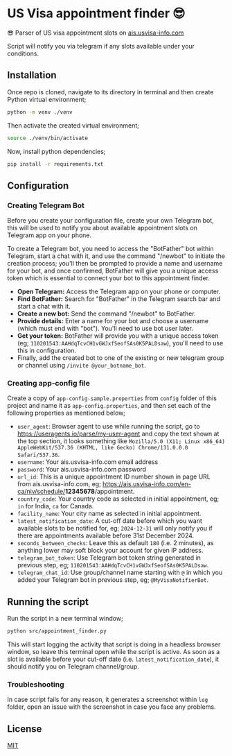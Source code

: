 # US Visa appointment finder 😎

😎 Parser of US visa appointment slots on [ais.usvisa-info.com](www.ais.usvisa-info.com)

Script will notify you via telegram if any slots available under your conditions.

## Installation

Once repo is cloned, navigate to its directory in terminal and then create Python virtual environment;

```bash
python -m venv ./venv
```

Then activate the created virtual environment;

```bash
source ./venv/bin/activate
```

Now, install python dependencies;

```bash
pip install -r requirements.txt
```

## Configuration

### Creating Telegram Bot

Before you create your configuration file, create your own Telegram bot, this will be used
to notify you about available appointment slots on Telegram app on your phone.

To create a Telegram bot, you need to access the "BotFather" bot within Telegram, start a chat with it, and use the command "/newbot" to initiate the creation process; you'll then be prompted to provide a name and username for your bot, and once confirmed, BotFather will give you a unique access token which is essential to connect your bot to this appointment finder.

- **Open Telegram:** Access the Telegram app on your phone or computer.
- **Find BotFather:** Search for "BotFather" in the Telegram search bar and start a chat with it.
- **Create a new bot:** Send the command "/newbot" to BotFather.
- **Provide details:** Enter a name for your bot and choose a username (which must end with "bot"). You'll need to use bot user later.
- **Get your token:** BotFather will provide you with a unique access token (eg; `110201543:AAHdqTcvCH1vGWJxfSeofSAs0K5PALDsaw`), you'll need to use this in configuration.
- Finally, add the created bot to one of the existing or new telegram group or channel using `/invite @your_botname_bot`.

### Creating app-config file

Create a copy of `app-config-sample.properties` from `config` folder of this project and name
it as `app-config.properties`, and then set each of the following properties as mentioned below;

- `user_agent`: Browser agent to use while running the script, go to https://useragents.io/parse/my-user-agent and copy the text shown at the top section, it looks something like `Mozilla/5.0 (X11; Linux x86_64) AppleWebKit/537.36 (KHTML, like Gecko) Chrome/131.0.0.0 Safari/537.36`.
- `username`: Your ais.usvisa-info.com email address
- `password`: Your ais.usvisa-info.com password
- `url_id`: This is a unique appointment ID number shown in page URL from ais.usvisa-info.com, eg; <https://ais.usvisa-info.com/en-ca/niv/schedule/>**12345678**/appointment.
- `country_code`: Your country code as selected in initial appointment, eg; `in` for India, `ca` for Canada.
- `facility_name`: Your city name as selected in initial appointment.
- `latest_notification_date`: A cut-off date before which you want available slots to be notified for, eg; `2024-12-31` will only notify you if there are appointments available before 31st December 2024.
- `seconds_between_checks`: Leave this as default `180` (i.e. 2 minutes), as anything lower may soft block your account for given IP address.
- `telegram_bot_token`: Use Telegram bot token string generated in previous step, eg; `110201543:AAHdqTcvCH1vGWJxfSeofSAs0K5PALDsaw`.
- `telegram_chat_id`: Use group/channel name starting with `@` in which you added your Telegram bot in previous step, eg; `@MyVisaNotifierBot`.

## Running the script

Run the script in a new terminal window;

```bash
python src/appointment_finder.py
```

This will start logging the activity that script is doing in a headless browser window, so leave this terminal open while the script is active. As soon as a slot is available before your cut-off date (i.e. `latest_notification_date`), it should notify you on Telegram channel/group.

### Troubleshooting

In case script fails for any reason, it generates a screenshot within `log` folder, open an issue with the screenshot in case you face any problems.

## License

[MIT](./LICENSE)

